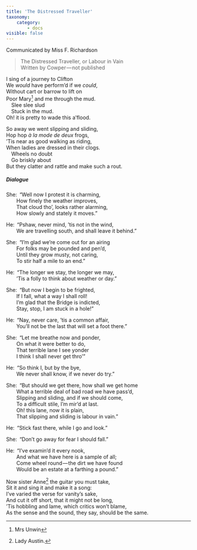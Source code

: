```yaml
---
title: 'The Distressed Traveller'
taxonomy:
    category:
        - docs
visible: false
---
```


<div class="author">Communicated by Miss F. Richardson</div>

> The Distressed Traveller, or Labour in Vain  
> Written by Cowper — not published

I sing of a journey to Clifton  
We *would* have perform’d if we *could*,  
Without cart or barrow to lift on  
Poor Mary[^1] and me through the mud.  
&emsp;Slee slee slud  
&emsp;Stuck in the mud.  
Oh! it is pretty to wade this a’flood.

So away we went slipping and sliding,  
Hop hop *à la mode de deux* frogs,  
’Tis near as good walking as riding,  
When ladies are dressed in their clogs.  
&emsp;Wheels no doubt  
&emsp;Go briskly about  
But they clatter and rattle and make such a rout.

##### Dialogue

She:&ensp;“Well now I protest it is charming,  
&emsp;&emsp;How finely the weather improves,  
&emsp;&emsp;That cloud tho’, looks rather alarming,  
&emsp;&emsp;How slowly and stately it moves.”

He:&ensp;“Pshaw, never mind, ’tis not in the wind,  
&emsp;&emsp;We are travelling south, and shall leave it behind.”  

She:&ensp;“I’m glad we’re come out for an airing  
&emsp;&emsp;For folks may be pounded and pen’d,  
&emsp;&emsp;Until they grow musty, not caring,  
&emsp;&emsp;To stir half a mile to an end.”

He:&ensp;“The longer we stay, the longer we may,  
&emsp;&emsp;’Tis a folly to think about weather or day.”  

She:&ensp;“But now I begin to be frighted,  
&emsp;&emsp;If I fall, what a way I shall roll!  
&emsp;&emsp;I’m glad that the Bridge is indicted,  
&emsp;&emsp;Stay, stop, I am stuck in a hole!”

He:&ensp;“Nay, never care, ’tis a common affair,  
&emsp;&emsp;You’ll not be the last that will set a foot there.”  

She:&ensp;“Let me breathe now and ponder,  
&emsp;&emsp;On what it were better to do,  
&emsp;&emsp;That terrible lane I see yonder  
&emsp;&emsp;I think I shall never get thro’”  

He:&ensp;“So think I, but by the bye,  
&emsp;&emsp;We never shall know, if we never do try.”  

She:&ensp;“But should we get there, how shall we get home  
&emsp;&emsp;What a terrible deal of bad road we have pass’d,  
&emsp;&emsp;Slipping and sliding, and if we should come,  
&emsp;&emsp;To a difficult stile, I’m mir’d at last.  
&emsp;&emsp;Oh! this lane, now it is plain,  
&emsp;&emsp;That slipping and sliding is labour in vain.”  

He:&ensp;“Stick fast there, while I go and look.”  

She:&ensp;“Don’t go away for fear I should fall.”  

He:&ensp;“I’ve examin’d it every nook,  
&emsp;&emsp;And what we have here is a sample of all;  
&emsp;&emsp;Come wheel round — the dirt we have found  
&emsp;&emsp;Would be an estate at a farthing a pound.”  

Now sister Anne[^2] the guitar you must take,  
Sit it and sing it and make it a song:  
I’ve varied the verse for vanity’s sake,  
And cut it off short, that it might not be long,  
’Tis hobbling and lame, which critics won’t blame,  
As the sense and the sound, they say, should be the same.

[^1]: Mrs Unwin
[^2]: Lady Austin.